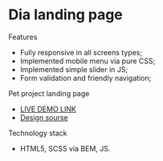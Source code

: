 # Dia landing page

Features
- Fully responsive in all screens types;
- Implemented mobile menu via pure CSS;
- Implemented simple slider in JS;
- Form validation and friendly navigation;

Pet project landing page
- [LIVE DEMO LINK](https://tmrsl.github.io/layout_dia/)
- [Design sourse](https://www.figma.com/file/7qwsWggv9BAxMi2VPhBuPr/Air-(formerly-Dia)?node-id=9138%3A35) 

Technology stack
- HTML5, SCSS via BEM, JS.
